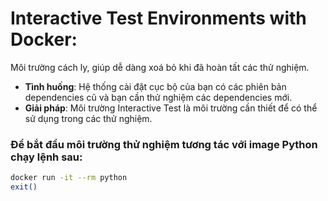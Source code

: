 # Interactive Test Environments with Docker:

Môi trường cách ly, giúp dễ dàng xoá bỏ khi đã hoàn tất các thử nghiệm.

- **Tình huống**: Hệ thống cài đặt cục bộ của bạn có các phiên bản dependencies cũ và bạn cần thử nghiệm các dependencies mới.
- **Giải pháp**: Môi trường Interactive Test là môi trường cần thiết để có thể sử dụng trong các thử nghiệm.

### Để bắt đầu môi trường thử nghiệm tương tác với image Python chạy lệnh sau:
```bash
docker run -it --rm python
exit()

